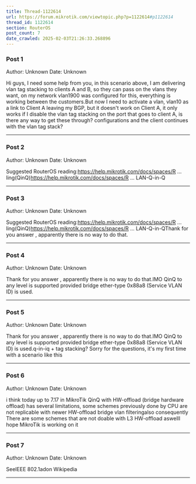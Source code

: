 ```yaml
---
title: Thread-1122614
url: https://forum.mikrotik.com/viewtopic.php?p=1122614#p1122614
thread_id: 1122614
section: RouterOS
post_count: 7
date_crawled: 2025-02-03T21:26:33.268896
---
```


### Post 1
Author: Unknown
Date: Unknown

Hi guys, I need some help from you, in this scenario above, I am delivering vlan tag stacking to clients A and B, so they can pass on the vlans they want, on my network vlan1900 was configured for this, everything is working between the customers.But now I need to activate a vlan, vlan10 as a link to Client A leaving my BGP, but it doesn't work on Client A, it only works if I disable the vlan tag stacking on the port that goes to client A, is there any way to get these through? configurations and the client continues with the vlan tag stack?

---
### Post 2
Author: Unknown
Date: Unknown

Suggested RouterOS reading:https://help.mikrotik.com/docs/spaces/R ... ling(QinQ)https://help.mikrotik.com/docs/spaces/R ... LAN-Q-in-Q

---
### Post 3
Author: Unknown
Date: Unknown

Suggested RouterOS reading:https://help.mikrotik.com/docs/spaces/R ... ling(QinQ)https://help.mikrotik.com/docs/spaces/R ... LAN-Q-in-QThank for you answer , apparently there is no way to do that.

---
### Post 4
Author: Unknown
Date: Unknown

Thank for you answer , apparently there is no way to do that.IMO QinQ to any level is supported provided bridge ether-type 0x88a8 (Service VLAN ID) is used.

---
### Post 5
Author: Unknown
Date: Unknown

Thank for you answer , apparently there is no way to do that.IMO QinQ to any level is supported provided bridge ether-type 0x88a8 (Service VLAN ID) is used.q-in-iq + tag stacking? Sorry for the questions, it's my first time with a scenario like this

---
### Post 6
Author: Unknown
Date: Unknown

i think today up to 7.17 in MikroTik QinQ with HW-offload (bridge hardware offload) has several limitations, some schemes previously done by CPU are not replicable with newer HW-offload bridge vlan filteringalso consequently There are some schemes that are not doable with L3 HW-offload aswellI hope MikroTik is working on it

---
### Post 7
Author: Unknown
Date: Unknown

SeeIEEE 802.1adon Wikipedia

---
